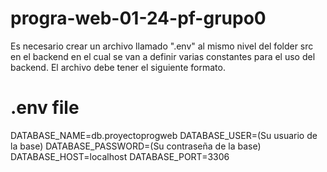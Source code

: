# progra-web-01-24-pf-grupo0

Es necesario crear un archivo llamado ".env" al mismo nivel del folder src en el backend en el cual se van a definir varias constantes para el uso del backend.
El archivo debe tener el siguiente formato.
# .env file
DATABASE_NAME=db.proyectoprogweb
DATABASE_USER=(Su usuario de la base)
DATABASE_PASSWORD=(Su contraseña de la base)
DATABASE_HOST=localhost
DATABASE_PORT=3306

